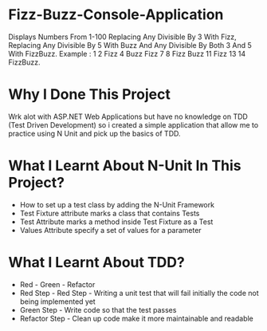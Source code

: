 # Fizz-Buzz-Console-Application
Displays Numbers From 1-100 Replacing Any Divisible By 3 With Fizz, Replacing Any Divisible By 5 With Buzz And Any Divisible By Both 3 And 5 With FizzBuzz. Example : 1 2 Fizz 4 Buzz Fizz 7 8 Fizz Buzz 11 Fizz 13 14 FizzBuzz.
# Why I Done This Project
Wrk alot with ASP.NET Web Applications but have no knowledge on TDD (Test Driven Development) so i created a simple application that allow me to practice using N Unit and pick up the basics of TDD.
# What I Learnt About N-Unit In This Project?
<ul>
  <li>How to set up a test class by adding the N-Unit Framework</li>
  <li>Test Fixture attribute marks a class that contains Tests </li>
  <li>Test Attribute marks a method inside Test Fixture as a Test</li>
  <li>Values Attribute specify a set of values for a parameter</li>
 </ul>
 
 # What I Learnt About TDD?
 <ul>
  <li>Red - Green - Refactor</li>
  <li>Red Step - Red Step - Writing a unit test that will fail initially the code not being implemented yet</li>
  <li>Green Step - Write code so that the test passes</li>
  <li>Refactor Step - Clean up code make it more maintainable and readable</li>
 </ul>
